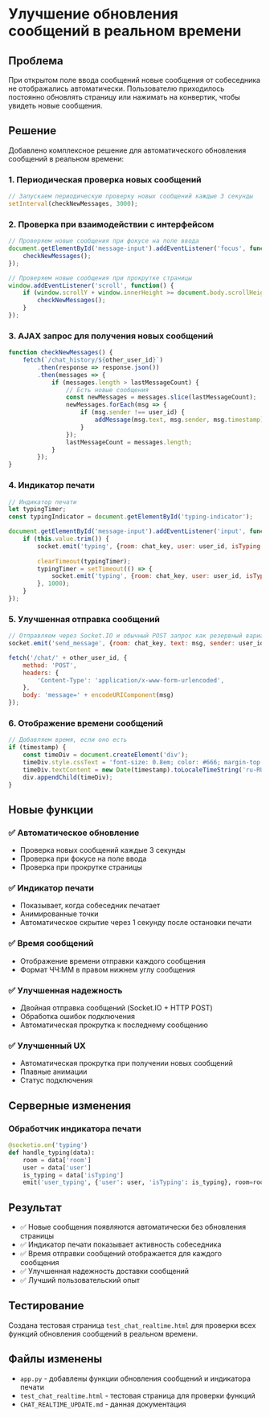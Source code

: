 # Улучшение обновления сообщений в реальном времени

## Проблема
При открытом поле ввода сообщений новые сообщения от собеседника не отображались автоматически. Пользователю приходилось постоянно обновлять страницу или нажимать на конвертик, чтобы увидеть новые сообщения.

## Решение
Добавлено комплексное решение для автоматического обновления сообщений в реальном времени:

### 1. Периодическая проверка новых сообщений
```javascript
// Запускаем периодическую проверку новых сообщений каждые 3 секунды
setInterval(checkNewMessages, 3000);
```

### 2. Проверка при взаимодействии с интерфейсом
```javascript
// Проверяем новые сообщения при фокусе на поле ввода
document.getElementById('message-input').addEventListener('focus', function() {
    checkNewMessages();
});

// Проверяем новые сообщения при прокрутке страницы
window.addEventListener('scroll', function() {
    if (window.scrollY + window.innerHeight >= document.body.scrollHeight - 100) {
        checkNewMessages();
    }
});
```

### 3. AJAX запрос для получения новых сообщений
```javascript
function checkNewMessages() {
    fetch(`/chat_history/${other_user_id}`)
        .then(response => response.json())
        .then(messages => {
            if (messages.length > lastMessageCount) {
                // Есть новые сообщения
                const newMessages = messages.slice(lastMessageCount);
                newMessages.forEach(msg => {
                    if (msg.sender !== user_id) {
                        addMessage(msg.text, msg.sender, msg.timestamp);
                    }
                });
                lastMessageCount = messages.length;
            }
        });
}
```

### 4. Индикатор печати
```javascript
// Индикатор печати
let typingTimer;
const typingIndicator = document.getElementById('typing-indicator');

document.getElementById('message-input').addEventListener('input', function() {
    if (this.value.trim()) {
        socket.emit('typing', {room: chat_key, user: user_id, isTyping: true});
        
        clearTimeout(typingTimer);
        typingTimer = setTimeout(() => {
            socket.emit('typing', {room: chat_key, user: user_id, isTyping: false});
        }, 1000);
    }
});
```

### 5. Улучшенная отправка сообщений
```javascript
// Отправляем через Socket.IO и обычный POST запрос как резервный вариант
socket.emit('send_message', {room: chat_key, text: msg, sender: user_id});

fetch('/chat/' + other_user_id, {
    method: 'POST',
    headers: {
        'Content-Type': 'application/x-www-form-urlencoded',
    },
    body: 'message=' + encodeURIComponent(msg)
});
```

### 6. Отображение времени сообщений
```javascript
// Добавляем время, если оно есть
if (timestamp) {
    const timeDiv = document.createElement('div');
    timeDiv.style.cssText = 'font-size: 0.8em; color: #666; margin-top: 5px; text-align: right;';
    timeDiv.textContent = new Date(timestamp).toLocaleTimeString('ru-RU', {hour: '2-digit', minute: '2-digit'});
    div.appendChild(timeDiv);
}
```

## Новые функции

### ✅ Автоматическое обновление
- Проверка новых сообщений каждые 3 секунды
- Проверка при фокусе на поле ввода
- Проверка при прокрутке страницы

### ✅ Индикатор печати
- Показывает, когда собеседник печатает
- Анимированные точки
- Автоматическое скрытие через 1 секунду после остановки печати

### ✅ Время сообщений
- Отображение времени отправки каждого сообщения
- Формат ЧЧ:ММ в правом нижнем углу сообщения

### ✅ Улучшенная надежность
- Двойная отправка сообщений (Socket.IO + HTTP POST)
- Обработка ошибок подключения
- Автоматическая прокрутка к последнему сообщению

### ✅ Улучшенный UX
- Автоматическая прокрутка при получении новых сообщений
- Плавные анимации
- Статус подключения

## Серверные изменения

### Обработчик индикатора печати
```python
@socketio.on('typing')
def handle_typing(data):
    room = data['room']
    user = data['user']
    is_typing = data['isTyping']
    emit('user_typing', {'user': user, 'isTyping': is_typing}, room=room, include_self=False)
```

## Результат
- ✅ Новые сообщения появляются автоматически без обновления страницы
- ✅ Индикатор печати показывает активность собеседника
- ✅ Время отправки сообщений отображается для каждого сообщения
- ✅ Улучшенная надежность доставки сообщений
- ✅ Лучший пользовательский опыт

## Тестирование
Создана тестовая страница `test_chat_realtime.html` для проверки всех функций обновления сообщений в реальном времени.

## Файлы изменены
- `app.py` - добавлены функции обновления сообщений и индикатора печати
- `test_chat_realtime.html` - тестовая страница для проверки функций
- `CHAT_REALTIME_UPDATE.md` - данная документация 